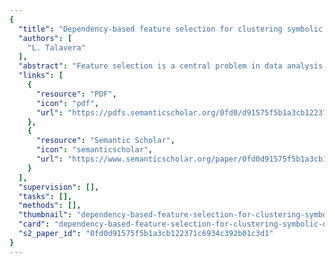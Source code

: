 ```yaml
---
{
  "title": "Dependency-based feature selection for clustering symbolic data",
  "authors": [
    "L. Talavera"
  ],
  "abstract": "Feature selection is a central problem in data analysis that have received a significant amount of attention from several disciplines, such as machine learning or pattern recognition. However, most of the research has been addressed towards supervised tasks, paying little attention to unsupervised learning. In this paper, we introduce an unsupervised feature selection method for symbolic clustering tasks. Our method is based upon the assumption that, in the absence of class labels, we can deem as irrelevant those features that exhibit low dependencies with the rest of features. Experiments with several data sets demonstrate that the proposed approach is able to detect completely irrelevant features and that, additionally, it removes other features without significantly hurting the performance of the clustering algorithm.",
  "links": [
    {
      "resource": "PDF",
      "icon": "pdf",
      "url": "https://pdfs.semanticscholar.org/0fd0/d91575f5b1a3cb122371c6934c392b01c3d1.pdf"
    },
    {
      "resource": "Semantic Scholar",
      "icon": "semanticscholar",
      "url": "https://www.semanticscholar.org/paper/0fd0d91575f5b1a3cb122371c6934c392b01c3d1"
    }
  ],
  "supervision": [],
  "tasks": [],
  "methods": [],
  "thumbnail": "dependency-based-feature-selection-for-clustering-symbolic-data-thumb.jpg",
  "card": "dependency-based-feature-selection-for-clustering-symbolic-data-card.jpg",
  "s2_paper_id": "0fd0d91575f5b1a3cb122371c6934c392b01c3d1"
}
---
```


